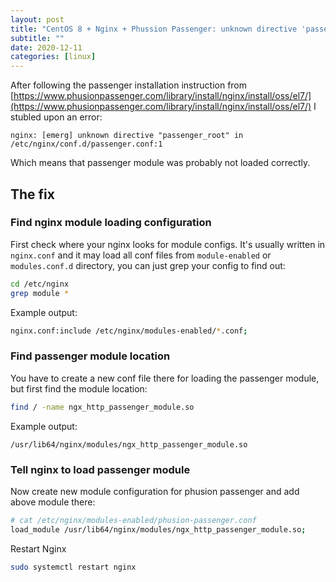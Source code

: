 ```yaml
---
layout: post
title: "CentOS 8 + Nginx + Phussion Passenger: unknown directive 'passenger_root'"
subtitle: ""
date: 2020-12-11
categories: [linux]
---
```


After following the passenger installation instruction from [https://www.phusionpassenger.com/library/install/nginx/install/oss/el7/](https://www.phusionpassenger.com/library/install/nginx/install/oss/el7/) I stubled upon an error:

```
nginx: [emerg] unknown directive "passenger_root" in /etc/nginx/conf.d/passenger.conf:1
```

Which means that passenger module was probably not loaded correctly. 

## The fix

### Find nginx module loading configuration

First check where your nginx looks for module configs. It's usually written in `nginx.conf` and it may load all conf files from `module-enabled` or `modules.conf.d` directory, you can just grep your config to find out:

```sh
cd /etc/nginx
grep module *
```

Example output: 
```sh
nginx.conf:include /etc/nginx/modules-enabled/*.conf;
```

### Find passenger module location

You have to create a new conf file there for loading the passenger module, but first find the module location:

```sh
find / -name ngx_http_passenger_module.so
```

Example output: 
```
/usr/lib64/nginx/modules/ngx_http_passenger_module.so
```

### Tell nginx to load passenger module

Now create new module configuration for phusion passenger and add above module there:

```sh
# cat /etc/nginx/modules-enabled/phusion-passenger.conf
load_module /usr/lib64/nginx/modules/ngx_http_passenger_module.so;
```

Restart Nginx 
```sh
sudo systemctl restart nginx
```
